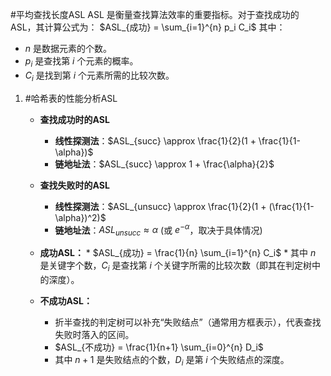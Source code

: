 #平均查找长度ASL 
ASL 是衡量查找算法效率的重要指标。对于查找成功的 ASL，其计算公式为：
$ASL_{成功} = \sum_{i=1}^{n} p_i C_i$
其中：
*   $n$ 是数据元素的个数。
*   $p_i$ 是查找第 $i$ 个元素的概率。
*   $C_i$ 是找到第 $i$ 个元素所需的比较次数。
1.  #哈希表的性能分析ASL  
	*   **查找成功时的ASL**
	    *   **线性探测法**：$ASL_{succ} \approx \frac{1}{2}(1 + \frac{1}{1-\alpha})$
	    *   **链地址法**：$ASL_{succ} \approx 1 + \frac{\alpha}{2}$
	
	*   **查找失败时的ASL**
	    *   **线性探测法**：$ASL_{unsucc} \approx \frac{1}{2}(1 + (\frac{1}{1-\alpha})^2)$
	    *   **链地址法**：$ASL_{unsucc} \approx \alpha$ (或 $e^{-\alpha}$，取决于具体情况)
	
	 *   **成功ASL：**
        *   $ASL_{成功} = \frac{1}{n} \sum_{i=1}^{n} C_i$
        *   其中 $n$ 是关键字个数，$C_i$ 是查找第 $i$ 个关键字所需的比较次数（即其在判定树中的深度）。
    *   **不成功ASL：**
        *   折半查找的判定树可以补充“失败结点”（通常用方框表示），代表查找失败时落入的区间。
        *   $ASL_{不成功} = \frac{1}{n+1} \sum_{i=0}^{n} D_i$
        *   其中 $n+1$ 是失败结点的个数，$D_i$ 是第 $i$ 个失败结点的深度。